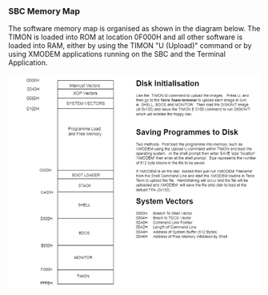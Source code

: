 
### SBC Memory Map
The software memory map is organised as shown in the diagram below.  The TIMON is loaded into ROM at location 0F000H and all other software is loaded into RAM, either by using the TIMON "U (Upload)" command or by using XMODEM applications running on the SBC and the Terminal Application.

<img src="../images/TMS9900_Memory_Map.png" alt="Memory Map" width="800" >
